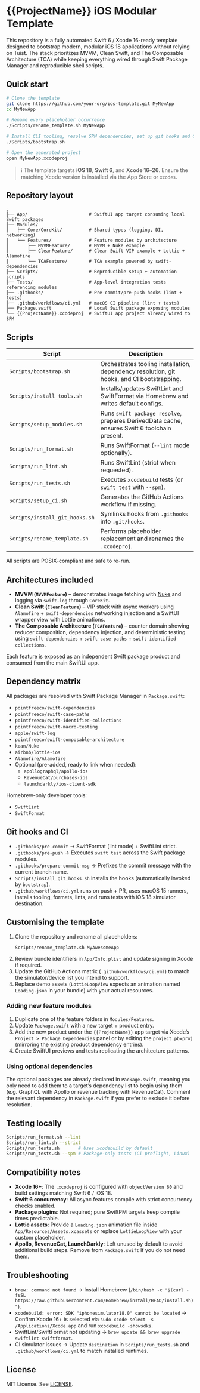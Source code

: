 # {{ProjectName}} iOS Modular Template

This repository is a fully automated Swift 6 / Xcode 16-ready template designed to bootstrap modern, modular iOS 18 applications without relying on Tuist. The stack prioritizes MVVM, Clean Swift, and The Composable Architecture (TCA) while keeping everything wired through Swift Package Manager and reproducible shell scripts.

## Quick start

```bash
# Clone the template
git clone https://github.com/your-org/ios-template.git MyNewApp
cd MyNewApp

# Rename every placeholder occurrence
./Scripts/rename_template.sh MyNewApp

# Install CLI tooling, resolve SPM dependencies, set up git hooks and CI
./Scripts/bootstrap.sh

# Open the generated project
open MyNewApp.xcodeproj
```

> ℹ️ The template targets **iOS 18**, **Swift 6**, and **Xcode 16–26**. Ensure the matching Xcode version is installed via the App Store or `xcodes`.

## Repository layout

```
.
├── App/                       # SwiftUI app target consuming local Swift packages
├── Modules/
│   ├── Core/CoreKit/          # Shared types (logging, DI, networking)
│   └── Features/              # Feature modules by architecture
│       ├── MVVMFeature/       # MVVM + Nuke example
│       ├── CleanFeature/      # Clean Swift VIP example + Lottie + Alamofire
│       └── TCAFeature/        # TCA example powered by swift-dependencies
├── Scripts/                   # Reproducible setup + automation scripts
├── Tests/                     # App-level integration tests referencing modules
├── .githooks/                 # Pre-commit/pre-push hooks (lint + tests)
├── .github/workflows/ci.yml   # macOS CI pipeline (lint + tests)
├── Package.swift              # Local Swift package exposing modules
└── {{ProjectName}}.xcodeproj  # SwiftUI app project already wired to SPM
```

## Scripts

| Script | Description |
| --- | --- |
| `Scripts/bootstrap.sh` | Orchestrates tooling installation, dependency resolution, git hooks, and CI bootstrapping. |
| `Scripts/install_tools.sh` | Installs/updates SwiftLint and SwiftFormat via Homebrew and writes default configs. |
| `Scripts/setup_modules.sh` | Runs `swift package resolve`, prepares DerivedData cache, ensures Swift 6 toolchain present. |
| `Scripts/run_format.sh` | Runs SwiftFormat (`--lint` mode optionally). |
| `Scripts/run_lint.sh` | Runs SwiftLint (strict when requested). |
| `Scripts/run_tests.sh` | Executes `xcodebuild` tests (or `swift test` with `--spm`). |
| `Scripts/setup_ci.sh` | Generates the GitHub Actions workflow if missing. |
| `Scripts/install_git_hooks.sh` | Symlinks hooks from `.githooks` into `.git/hooks`. |
| `Scripts/rename_template.sh` | Performs placeholder replacement and renames the `.xcodeproj`. |

All scripts are POSIX-compliant and safe to re-run.

## Architectures included

- **MVVM (`MVVMFeature`)** – demonstrates image fetching with [Nuke](https://github.com/kean/Nuke) and logging via `swift-log` through `CoreKit`.
- **Clean Swift (`CleanFeature`)** – VIP stack with async workers using `Alamofire` + `swift-dependencies` networking injection and a SwiftUI wrapper view with Lottie animations.
- **The Composable Architecture (`TCAFeature`)** – counter domain showing reducer composition, dependency injection, and deterministic testing using `swift-dependencies` + `swift-case-paths` + `swift-identified-collections`.

Each feature is exposed as an independent Swift package product and consumed from the main SwiftUI app.

## Dependency matrix

All packages are resolved with Swift Package Manager in `Package.swift`:

- `pointfreeco/swift-dependencies`
- `pointfreeco/swift-case-paths`
- `pointfreeco/swift-identified-collections`
- `pointfreeco/swift-macro-testing`
- `apple/swift-log`
- `pointfreeco/swift-composable-architecture`
- `kean/Nuke`
- `airbnb/lottie-ios`
- `Alamofire/Alamofire`
- Optional (pre-added, ready to link when needed):
  - `apollographql/apollo-ios`
  - `RevenueCat/purchases-ios`
  - `launchdarkly/ios-client-sdk`

Homebrew-only developer tools:

- `SwiftLint`
- `SwiftFormat`

## Git hooks and CI

- `.githooks/pre-commit` → SwiftFormat (lint mode) + SwiftLint strict.
- `.githooks/pre-push` → Executes `swift test` across the Swift package modules.
- `.githooks/prepare-commit-msg` → Prefixes the commit message with the current branch name.
- `Scripts/install_git_hooks.sh` installs the hooks (automatically invoked by `bootstrap`).
- `.github/workflows/ci.yml` runs on push + PR, uses macOS 15 runners, installs tooling, formats, lints, and runs tests with iOS 18 simulator destination.

## Customising the template

1. Clone the repository and rename all placeholders:
   ```bash
   Scripts/rename_template.sh MyAwesomeApp
   ```
2. Review bundle identifiers in `App/Info.plist` and update signing in Xcode if required.
3. Update the GitHub Actions matrix (`.github/workflows/ci.yml`) to match the simulator/device list you intend to support.
4. Replace demo assets (`LottieLoopView` expects an animation named `Loading.json` in your bundle) with your actual resources.

### Adding new feature modules

1. Duplicate one of the feature folders in `Modules/Features`.
2. Update `Package.swift` with a new target + product entry.
3. Add the new product under the `{{ProjectName}}` app target via Xcode’s `Project > Package Dependencies` panel or by editing the `project.pbxproj` (mirroring the existing product dependency entries).
4. Create SwiftUI previews and tests replicating the architecture patterns.

### Using optional dependencies

The optional packages are already declared in `Package.swift`, meaning you only need to add them to a target’s dependency list to begin using them (e.g. GraphQL with Apollo or revenue tracking with RevenueCat). Comment the relevant dependency in `Package.swift` if you prefer to exclude it before resolution.

## Testing locally

```bash
Scripts/run_format.sh --lint
Scripts/run_lint.sh --strict
Scripts/run_tests.sh       # Uses xcodebuild by default
Scripts/run_tests.sh --spm # Package-only tests (CI preflight, Linux)
```

## Compatibility notes

- **Xcode 16+**: The `.xcodeproj` is configured with `objectVersion 60` and build settings matching Swift 6 / iOS 18.
- **Swift 6 concurrency**: All async features compile with strict concurrency checks enabled.
- **Package plugins**: Not required; pure SwiftPM targets keep compile times predictable.
- **Lottie assets**: Provide a `Loading.json` animation file inside `App/Resources/Assets.xcassets` or replace `LottieLoopView` with your custom placeholder.
- **Apollo, RevenueCat, LaunchDarkly**: Left unused by default to avoid additional build steps. Remove from `Package.swift` if you do not need them.

## Troubleshooting

- `brew: command not found` → Install Homebrew (`/bin/bash -c "$(curl -fsSL https://raw.githubusercontent.com/Homebrew/install/HEAD/install.sh)"`).
- `xcodebuild: error: SDK "iphonesimulator18.0" cannot be located` → Confirm Xcode 16+ is selected via `sudo xcode-select -s /Applications/Xcode.app` and run `xcodebuild -showsdks`.
- SwiftLint/SwiftFormat not updating → `brew update && brew upgrade swiftlint swiftformat`.
- CI simulator issues → Update `destination` in `Scripts/run_tests.sh` and `.github/workflows/ci.yml` to match installed runtimes.

## License

MIT License. See [LICENSE](LICENSE).

